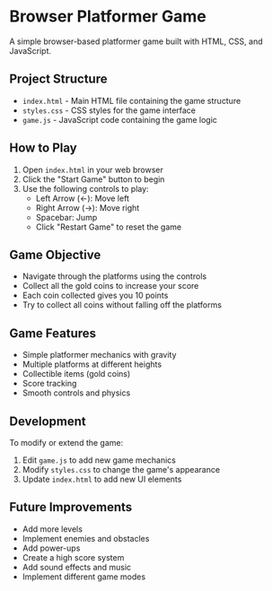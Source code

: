 # Browser Platformer Game

A simple browser-based platformer game built with HTML, CSS, and JavaScript.

## Project Structure

- `index.html` - Main HTML file containing the game structure
- `styles.css` - CSS styles for the game interface
- `game.js` - JavaScript code containing the game logic

## How to Play

1. Open `index.html` in your web browser
2. Click the "Start Game" button to begin
3. Use the following controls to play:
   - Left Arrow (←): Move left
   - Right Arrow (→): Move right
   - Spacebar: Jump
   - Click "Restart Game" to reset the game

## Game Objective

- Navigate through the platforms using the controls
- Collect all the gold coins to increase your score
- Each coin collected gives you 10 points
- Try to collect all coins without falling off the platforms

## Game Features

- Simple platformer mechanics with gravity
- Multiple platforms at different heights
- Collectible items (gold coins)
- Score tracking
- Smooth controls and physics

## Development

To modify or extend the game:

1. Edit `game.js` to add new game mechanics
2. Modify `styles.css` to change the game's appearance
3. Update `index.html` to add new UI elements

## Future Improvements

- Add more levels
- Implement enemies and obstacles
- Add power-ups
- Create a high score system
- Add sound effects and music
- Implement different game modes
